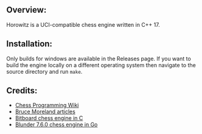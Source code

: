 ## Overview:
Horowitz is a UCI-compatible chess engine written in C++ 17.
## Installation:
Only builds for windows are available in the Releases page. If you want to build the engine locally on a different operating system then navigate to the source directory and run `make`.
## Credits:
* [Chess Programming Wiki](https://www.chessprogramming.org/Main_Page)
* [Bruce Moreland articles](https://web.archive.org/web/20071026090003/http://www.brucemo.com/compchess/programming/index.htm)
* [Bitboard chess engine in C](https://www.youtube.com/playlist?list=PLmN0neTso3Jxh8ZIylk74JpwfiWNI76Cs)
* [Blunder 7.6.0 chess engine in Go](https://github.com/algerbrex/blunder)
